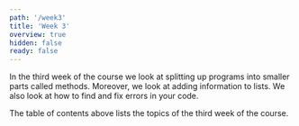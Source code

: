 ```yaml
---
path: '/week3'
title: 'Week 3'
overview: true
hidden: false
ready: false
---
```


In the third week of the course we look at splitting up programs into smaller parts called methods. Moreover, we look at adding information to lists. We also look at how to find and fix errors in your code.

<pages-in-this-section></pages-in-this-section>

The table of contents above lists the topics of the third week of the course.
